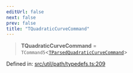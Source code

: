 ```yaml
---
editUrl: false
next: false
prev: false
title: "TQuadraticCurveCommand"
---
```


> **TQuadraticCurveCommand** = `TCommand5`\<[`TParsedQuadraticCurveCommand`](/api/type-aliases/tparsedquadraticcurvecommand/)\>

Defined in: [src/util/path/typedefs.ts:209](https://github.com/fabricjs/fabric.js/blob/b4f67b1cfd353d0e2763b168e07bce6b67895452/src/util/path/typedefs.ts#L209)
